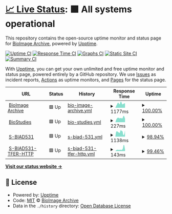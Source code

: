 # [📈 Live Status](https://demo.upptime.js.org): <!--live status--> **🟩 All systems operational**

This repository contains the open-source uptime monitor and status page for [BioImage Archive](www.ebi.ac.uk/bioimage-archive), powered by [Upptime](https://github.com/upptime/upptime).

[![Uptime CI](https://github.com/BioImage-Archive/upptime/workflows/Uptime%20CI/badge.svg)](https://github.com/BioImage-Archive/upptime/actions?query=workflow%3A%22Uptime+CI%22)
[![Response Time CI](https://github.com/BioImage-Archive/upptime/workflows/Response%20Time%20CI/badge.svg)](https://github.com/BioImage-Archive/upptime/actions?query=workflow%3A%22Response+Time+CI%22)
[![Graphs CI](https://github.com/BioImage-Archive/upptime/workflows/Graphs%20CI/badge.svg)](https://github.com/BioImage-Archive/upptime/actions?query=workflow%3A%22Graphs+CI%22)
[![Static Site CI](https://github.com/BioImage-Archive/upptime/workflows/Static%20Site%20CI/badge.svg)](https://github.com/BioImage-Archive/upptime/actions?query=workflow%3A%22Static+Site+CI%22)
[![Summary CI](https://github.com/BioImage-Archive/upptime/workflows/Summary%20CI/badge.svg)](https://github.com/BioImage-Archive/upptime/actions?query=workflow%3A%22Summary+CI%22)

With [Upptime](https://upptime.js.org), you can get your own unlimited and free uptime monitor and status page, powered entirely by a GitHub repository. We use [Issues](https://github.com/BioImage-Archive/upptime/issues) as incident reports, [Actions](https://github.com/BioImage-Archive/upptime/actions) as uptime monitors, and [Pages](https://demo.upptime.js.org) for the status page.

<!--start: status pages-->
<!-- This summary is generated by Upptime (https://github.com/upptime/upptime) -->
<!-- Do not edit this manually, your changes will be overwritten -->
<!-- prettier-ignore -->
| URL | Status | History | Response Time | Uptime |
| --- | ------ | ------- | ------------- | ------ |
| <img alt="" src="https://icons.duckduckgo.com/ip3/www.ebi.ac.uk.ico" height="13"> [BioImage Archive](https://www.ebi.ac.uk/bioimage-archive) | 🟩 Up | [bio-image-archive.yml](https://github.com/BioImage-Archive/upptime/commits/HEAD/history/bio-image-archive.yml) | <details><summary><img alt="Response time graph" src="./graphs/bio-image-archive/response-time-week.png" height="20"> 1177ms</summary><br><a href="https://demo.upptime.js.org/history/bio-image-archive"><img alt="Response time 1315" src="https://img.shields.io/endpoint?url=https%3A%2F%2Fraw.githubusercontent.com%2FBioImage-Archive%2Fupptime%2FHEAD%2Fapi%2Fbio-image-archive%2Fresponse-time.json"></a><br><a href="https://demo.upptime.js.org/history/bio-image-archive"><img alt="24-hour response time 1264" src="https://img.shields.io/endpoint?url=https%3A%2F%2Fraw.githubusercontent.com%2FBioImage-Archive%2Fupptime%2FHEAD%2Fapi%2Fbio-image-archive%2Fresponse-time-day.json"></a><br><a href="https://demo.upptime.js.org/history/bio-image-archive"><img alt="7-day response time 1177" src="https://img.shields.io/endpoint?url=https%3A%2F%2Fraw.githubusercontent.com%2FBioImage-Archive%2Fupptime%2FHEAD%2Fapi%2Fbio-image-archive%2Fresponse-time-week.json"></a><br><a href="https://demo.upptime.js.org/history/bio-image-archive"><img alt="30-day response time 1343" src="https://img.shields.io/endpoint?url=https%3A%2F%2Fraw.githubusercontent.com%2FBioImage-Archive%2Fupptime%2FHEAD%2Fapi%2Fbio-image-archive%2Fresponse-time-month.json"></a><br><a href="https://demo.upptime.js.org/history/bio-image-archive"><img alt="1-year response time 1339" src="https://img.shields.io/endpoint?url=https%3A%2F%2Fraw.githubusercontent.com%2FBioImage-Archive%2Fupptime%2FHEAD%2Fapi%2Fbio-image-archive%2Fresponse-time-year.json"></a></details> | <details><summary><a href="https://demo.upptime.js.org/history/bio-image-archive">100.00%</a></summary><a href="https://demo.upptime.js.org/history/bio-image-archive"><img alt="All-time uptime 99.99%" src="https://img.shields.io/endpoint?url=https%3A%2F%2Fraw.githubusercontent.com%2FBioImage-Archive%2Fupptime%2FHEAD%2Fapi%2Fbio-image-archive%2Fuptime.json"></a><br><a href="https://demo.upptime.js.org/history/bio-image-archive"><img alt="24-hour uptime 100.00%" src="https://img.shields.io/endpoint?url=https%3A%2F%2Fraw.githubusercontent.com%2FBioImage-Archive%2Fupptime%2FHEAD%2Fapi%2Fbio-image-archive%2Fuptime-day.json"></a><br><a href="https://demo.upptime.js.org/history/bio-image-archive"><img alt="7-day uptime 100.00%" src="https://img.shields.io/endpoint?url=https%3A%2F%2Fraw.githubusercontent.com%2FBioImage-Archive%2Fupptime%2FHEAD%2Fapi%2Fbio-image-archive%2Fuptime-week.json"></a><br><a href="https://demo.upptime.js.org/history/bio-image-archive"><img alt="30-day uptime 100.00%" src="https://img.shields.io/endpoint?url=https%3A%2F%2Fraw.githubusercontent.com%2FBioImage-Archive%2Fupptime%2FHEAD%2Fapi%2Fbio-image-archive%2Fuptime-month.json"></a><br><a href="https://demo.upptime.js.org/history/bio-image-archive"><img alt="1-year uptime 99.98%" src="https://img.shields.io/endpoint?url=https%3A%2F%2Fraw.githubusercontent.com%2FBioImage-Archive%2Fupptime%2FHEAD%2Fapi%2Fbio-image-archive%2Fuptime-year.json"></a></details>
| <img alt="" src="https://icons.duckduckgo.com/ip3/www.ebi.ac.uk.ico" height="13"> [BioStudies](https://www.ebi.ac.uk/biostudies) | 🟩 Up | [bio-studies.yml](https://github.com/BioImage-Archive/upptime/commits/HEAD/history/bio-studies.yml) | <details><summary><img alt="Response time graph" src="./graphs/bio-studies/response-time-week.png" height="20"> 227ms</summary><br><a href="https://demo.upptime.js.org/history/bio-studies"><img alt="Response time 317" src="https://img.shields.io/endpoint?url=https%3A%2F%2Fraw.githubusercontent.com%2FBioImage-Archive%2Fupptime%2FHEAD%2Fapi%2Fbio-studies%2Fresponse-time.json"></a><br><a href="https://demo.upptime.js.org/history/bio-studies"><img alt="24-hour response time 186" src="https://img.shields.io/endpoint?url=https%3A%2F%2Fraw.githubusercontent.com%2FBioImage-Archive%2Fupptime%2FHEAD%2Fapi%2Fbio-studies%2Fresponse-time-day.json"></a><br><a href="https://demo.upptime.js.org/history/bio-studies"><img alt="7-day response time 227" src="https://img.shields.io/endpoint?url=https%3A%2F%2Fraw.githubusercontent.com%2FBioImage-Archive%2Fupptime%2FHEAD%2Fapi%2Fbio-studies%2Fresponse-time-week.json"></a><br><a href="https://demo.upptime.js.org/history/bio-studies"><img alt="30-day response time 241" src="https://img.shields.io/endpoint?url=https%3A%2F%2Fraw.githubusercontent.com%2FBioImage-Archive%2Fupptime%2FHEAD%2Fapi%2Fbio-studies%2Fresponse-time-month.json"></a><br><a href="https://demo.upptime.js.org/history/bio-studies"><img alt="1-year response time 305" src="https://img.shields.io/endpoint?url=https%3A%2F%2Fraw.githubusercontent.com%2FBioImage-Archive%2Fupptime%2FHEAD%2Fapi%2Fbio-studies%2Fresponse-time-year.json"></a></details> | <details><summary><a href="https://demo.upptime.js.org/history/bio-studies">100.00%</a></summary><a href="https://demo.upptime.js.org/history/bio-studies"><img alt="All-time uptime 99.38%" src="https://img.shields.io/endpoint?url=https%3A%2F%2Fraw.githubusercontent.com%2FBioImage-Archive%2Fupptime%2FHEAD%2Fapi%2Fbio-studies%2Fuptime.json"></a><br><a href="https://demo.upptime.js.org/history/bio-studies"><img alt="24-hour uptime 100.00%" src="https://img.shields.io/endpoint?url=https%3A%2F%2Fraw.githubusercontent.com%2FBioImage-Archive%2Fupptime%2FHEAD%2Fapi%2Fbio-studies%2Fuptime-day.json"></a><br><a href="https://demo.upptime.js.org/history/bio-studies"><img alt="7-day uptime 100.00%" src="https://img.shields.io/endpoint?url=https%3A%2F%2Fraw.githubusercontent.com%2FBioImage-Archive%2Fupptime%2FHEAD%2Fapi%2Fbio-studies%2Fuptime-week.json"></a><br><a href="https://demo.upptime.js.org/history/bio-studies"><img alt="30-day uptime 100.00%" src="https://img.shields.io/endpoint?url=https%3A%2F%2Fraw.githubusercontent.com%2FBioImage-Archive%2Fupptime%2FHEAD%2Fapi%2Fbio-studies%2Fuptime-month.json"></a><br><a href="https://demo.upptime.js.org/history/bio-studies"><img alt="1-year uptime 99.32%" src="https://img.shields.io/endpoint?url=https%3A%2F%2Fraw.githubusercontent.com%2FBioImage-Archive%2Fupptime%2FHEAD%2Fapi%2Fbio-studies%2Fuptime-year.json"></a></details>
| <img alt="" src="https://icons.duckduckgo.com/ip3/www.ebi.ac.uk.ico" height="13"> [S-BIAD531](https://www.ebi.ac.uk/biostudies/files/S-BIAD531/Zebrafish_ML_Archive/outputs/2020.07.30_FishDev_WT_01_1/obj_probs/FishDev_WT_01_1_MMStack_A10-Site_0.ome_Object%20Probabilities.tiff_results.txt) | 🟩 Up | [s-biad-531.yml](https://github.com/BioImage-Archive/upptime/commits/HEAD/history/s-biad-531.yml) | <details><summary><img alt="Response time graph" src="./graphs/s-biad-531/response-time-week.png" height="20"> 1138ms</summary><br><a href="https://demo.upptime.js.org/history/s-biad-531"><img alt="Response time 2310" src="https://img.shields.io/endpoint?url=https%3A%2F%2Fraw.githubusercontent.com%2FBioImage-Archive%2Fupptime%2FHEAD%2Fapi%2Fs-biad-531%2Fresponse-time.json"></a><br><a href="https://demo.upptime.js.org/history/s-biad-531"><img alt="24-hour response time 1098" src="https://img.shields.io/endpoint?url=https%3A%2F%2Fraw.githubusercontent.com%2FBioImage-Archive%2Fupptime%2FHEAD%2Fapi%2Fs-biad-531%2Fresponse-time-day.json"></a><br><a href="https://demo.upptime.js.org/history/s-biad-531"><img alt="7-day response time 1138" src="https://img.shields.io/endpoint?url=https%3A%2F%2Fraw.githubusercontent.com%2FBioImage-Archive%2Fupptime%2FHEAD%2Fapi%2Fs-biad-531%2Fresponse-time-week.json"></a><br><a href="https://demo.upptime.js.org/history/s-biad-531"><img alt="30-day response time 1780" src="https://img.shields.io/endpoint?url=https%3A%2F%2Fraw.githubusercontent.com%2FBioImage-Archive%2Fupptime%2FHEAD%2Fapi%2Fs-biad-531%2Fresponse-time-month.json"></a><br><a href="https://demo.upptime.js.org/history/s-biad-531"><img alt="1-year response time 2603" src="https://img.shields.io/endpoint?url=https%3A%2F%2Fraw.githubusercontent.com%2FBioImage-Archive%2Fupptime%2FHEAD%2Fapi%2Fs-biad-531%2Fresponse-time-year.json"></a></details> | <details><summary><a href="https://demo.upptime.js.org/history/s-biad-531">98.94%</a></summary><a href="https://demo.upptime.js.org/history/s-biad-531"><img alt="All-time uptime 99.71%" src="https://img.shields.io/endpoint?url=https%3A%2F%2Fraw.githubusercontent.com%2FBioImage-Archive%2Fupptime%2FHEAD%2Fapi%2Fs-biad-531%2Fuptime.json"></a><br><a href="https://demo.upptime.js.org/history/s-biad-531"><img alt="24-hour uptime 92.55%" src="https://img.shields.io/endpoint?url=https%3A%2F%2Fraw.githubusercontent.com%2FBioImage-Archive%2Fupptime%2FHEAD%2Fapi%2Fs-biad-531%2Fuptime-day.json"></a><br><a href="https://demo.upptime.js.org/history/s-biad-531"><img alt="7-day uptime 98.94%" src="https://img.shields.io/endpoint?url=https%3A%2F%2Fraw.githubusercontent.com%2FBioImage-Archive%2Fupptime%2FHEAD%2Fapi%2Fs-biad-531%2Fuptime-week.json"></a><br><a href="https://demo.upptime.js.org/history/s-biad-531"><img alt="30-day uptime 98.30%" src="https://img.shields.io/endpoint?url=https%3A%2F%2Fraw.githubusercontent.com%2FBioImage-Archive%2Fupptime%2FHEAD%2Fapi%2Fs-biad-531%2Fuptime-month.json"></a><br><a href="https://demo.upptime.js.org/history/s-biad-531"><img alt="1-year uptime 99.20%" src="https://img.shields.io/endpoint?url=https%3A%2F%2Fraw.githubusercontent.com%2FBioImage-Archive%2Fupptime%2FHEAD%2Fapi%2Fs-biad-531%2Fuptime-year.json"></a></details>
| <img alt="" src="https://icons.duckduckgo.com/ip3/ftp.ebi.ac.uk.ico" height="13"> [S-BIAD531-TFER-HTTP](https://ftp.ebi.ac.uk/biostudies/fire/S-BIAD/531/S-BIAD531/Files/Zebrafish_ML_Archive/outputs/2020.07.30_FishDev_WT_01_1/obj_probs/FishDev_WT_01_1_MMStack_A10-Site_0.ome_Object%20Probabilities.tiff_results.txt) | 🟩 Up | [s-biad-531-tfer-http.yml](https://github.com/BioImage-Archive/upptime/commits/HEAD/history/s-biad-531-tfer-http.yml) | <details><summary><img alt="Response time graph" src="./graphs/s-biad-531-tfer-http/response-time-week.png" height="20"> 143ms</summary><br><a href="https://demo.upptime.js.org/history/s-biad-531-tfer-http"><img alt="Response time 874" src="https://img.shields.io/endpoint?url=https%3A%2F%2Fraw.githubusercontent.com%2FBioImage-Archive%2Fupptime%2FHEAD%2Fapi%2Fs-biad-531-tfer-http%2Fresponse-time.json"></a><br><a href="https://demo.upptime.js.org/history/s-biad-531-tfer-http"><img alt="24-hour response time 210" src="https://img.shields.io/endpoint?url=https%3A%2F%2Fraw.githubusercontent.com%2FBioImage-Archive%2Fupptime%2FHEAD%2Fapi%2Fs-biad-531-tfer-http%2Fresponse-time-day.json"></a><br><a href="https://demo.upptime.js.org/history/s-biad-531-tfer-http"><img alt="7-day response time 143" src="https://img.shields.io/endpoint?url=https%3A%2F%2Fraw.githubusercontent.com%2FBioImage-Archive%2Fupptime%2FHEAD%2Fapi%2Fs-biad-531-tfer-http%2Fresponse-time-week.json"></a><br><a href="https://demo.upptime.js.org/history/s-biad-531-tfer-http"><img alt="30-day response time 110" src="https://img.shields.io/endpoint?url=https%3A%2F%2Fraw.githubusercontent.com%2FBioImage-Archive%2Fupptime%2FHEAD%2Fapi%2Fs-biad-531-tfer-http%2Fresponse-time-month.json"></a><br><a href="https://demo.upptime.js.org/history/s-biad-531-tfer-http"><img alt="1-year response time 1064" src="https://img.shields.io/endpoint?url=https%3A%2F%2Fraw.githubusercontent.com%2FBioImage-Archive%2Fupptime%2FHEAD%2Fapi%2Fs-biad-531-tfer-http%2Fresponse-time-year.json"></a></details> | <details><summary><a href="https://demo.upptime.js.org/history/s-biad-531-tfer-http">99.46%</a></summary><a href="https://demo.upptime.js.org/history/s-biad-531-tfer-http"><img alt="All-time uptime 99.65%" src="https://img.shields.io/endpoint?url=https%3A%2F%2Fraw.githubusercontent.com%2FBioImage-Archive%2Fupptime%2FHEAD%2Fapi%2Fs-biad-531-tfer-http%2Fuptime.json"></a><br><a href="https://demo.upptime.js.org/history/s-biad-531-tfer-http"><img alt="24-hour uptime 96.23%" src="https://img.shields.io/endpoint?url=https%3A%2F%2Fraw.githubusercontent.com%2FBioImage-Archive%2Fupptime%2FHEAD%2Fapi%2Fs-biad-531-tfer-http%2Fuptime-day.json"></a><br><a href="https://demo.upptime.js.org/history/s-biad-531-tfer-http"><img alt="7-day uptime 99.46%" src="https://img.shields.io/endpoint?url=https%3A%2F%2Fraw.githubusercontent.com%2FBioImage-Archive%2Fupptime%2FHEAD%2Fapi%2Fs-biad-531-tfer-http%2Fuptime-week.json"></a><br><a href="https://demo.upptime.js.org/history/s-biad-531-tfer-http"><img alt="30-day uptime 98.85%" src="https://img.shields.io/endpoint?url=https%3A%2F%2Fraw.githubusercontent.com%2FBioImage-Archive%2Fupptime%2FHEAD%2Fapi%2Fs-biad-531-tfer-http%2Fuptime-month.json"></a><br><a href="https://demo.upptime.js.org/history/s-biad-531-tfer-http"><img alt="1-year uptime 99.24%" src="https://img.shields.io/endpoint?url=https%3A%2F%2Fraw.githubusercontent.com%2FBioImage-Archive%2Fupptime%2FHEAD%2Fapi%2Fs-biad-531-tfer-http%2Fuptime-year.json"></a></details>

<!--end: status pages-->

[**Visit our status website →**](https://demo.upptime.js.org)

## 📄 License

- Powered by: [Upptime](https://github.com/upptime/upptime)
- Code: [MIT](./LICENSE) © [BioImage Archive](www.ebi.ac.uk/bioimage-archive)
- Data in the `./history` directory: [Open Database License](https://opendatacommons.org/licenses/odbl/1-0/)
